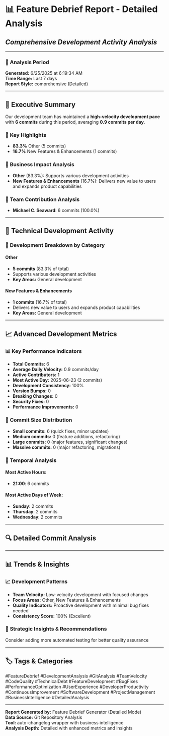 # 📊 Feature Debrief Report - Detailed Analysis
## *Comprehensive Development Activity Analysis*

---

### 📅 **Analysis Period**
**Generated:** 6/25/2025 at 6:19:34 AM  
**Time Range:** Last 7 days  
**Report Style:** comprehensive (Detailed)

---

## 🎯 **Executive Summary**

Our development team has maintained a **high-velocity development pace** with **6 commits** during this period, averaging **0.9 commits per day**.

### 🚀 **Key Highlights**
- **83.3%** Other (5 commits)
- **16.7%** New Features & Enhancements (1 commits)

### 💼 **Business Impact Analysis**
- **Other** (83.3%): Supports various development activities
- **New Features & Enhancements** (16.7%): Delivers new value to users and expands product capabilities

### 👥 **Team Contribution Analysis**
- **Michael C. Seaward**: 6 commits (100.0%)

---

## 🔧 **Technical Development Activity**

### 🔧 **Development Breakdown by Category**

#### Other
- **5 commits** (83.3% of total)
- Supports various development activities
- **Key Areas:** General development

#### New Features & Enhancements
- **1 commits** (16.7% of total)
- Delivers new value to users and expands product capabilities
- **Key Areas:** General development

---

## 📈 **Advanced Development Metrics**

### 📊 **Key Performance Indicators**
- **Total Commits:** 6
- **Average Daily Velocity:** 0.9 commits/day
- **Active Contributors:** 1
- **Most Active Day:** 2025-06-23 (2 commits)
- **Development Consistency:** 100%
- **Version Bumps:** 0
- **Breaking Changes:** 0
- **Security Fixes:** 0
- **Performance Improvements:** 0

### 🎯 **Commit Size Distribution**
- **Small commits:** 6 (quick fixes, minor updates)
- **Medium commits:** 0 (feature additions, refactoring)
- **Large commits:** 0 (major features, significant changes)
- **Massive commits:** 0 (major refactoring, migrations)

### 📅 **Temporal Analysis**
#### **Most Active Hours:**
- **21:00**: 6 commits

#### **Most Active Days of Week:**
- **Sunday**: 2 commits
- **Thursday**: 2 commits
- **Wednesday**: 2 commits

---

## 🔍 **Detailed Commit Analysis**

---

## 📊 **Trends & Insights**

### 📈 **Development Patterns**
- **Team Velocity:** Low-velocity development with focused changes
- **Focus Areas:** Other, New Features & Enhancements
- **Quality Indicators:** Proactive development with minimal bug fixes needed
- **Consistency Score:** 100% (Excellent)

### 🔮 **Strategic Insights & Recommendations**
Consider adding more automated testing for better quality assurance

---

## 🏷️ **Tags & Categories**

#FeatureDebrief #DevelopmentAnalysis #GitAnalysis #TeamVelocity #CodeQuality #TechnicalDebt #FeatureDevelopment #BugFixes #PerformanceOptimization #UserExperience #DeveloperProductivity #ContinuousImprovement #SoftwareDevelopment #ProjectManagement #BusinessIntelligence #DetailedAnalysis

---

**Report Generated by:** Feature Debrief Generator (Detailed Mode)  
**Data Source:** Git Repository Analysis  
**Tool:** auto-changelog wrapper with business intelligence  
**Analysis Depth:** Detailed with enhanced metrics and insights
